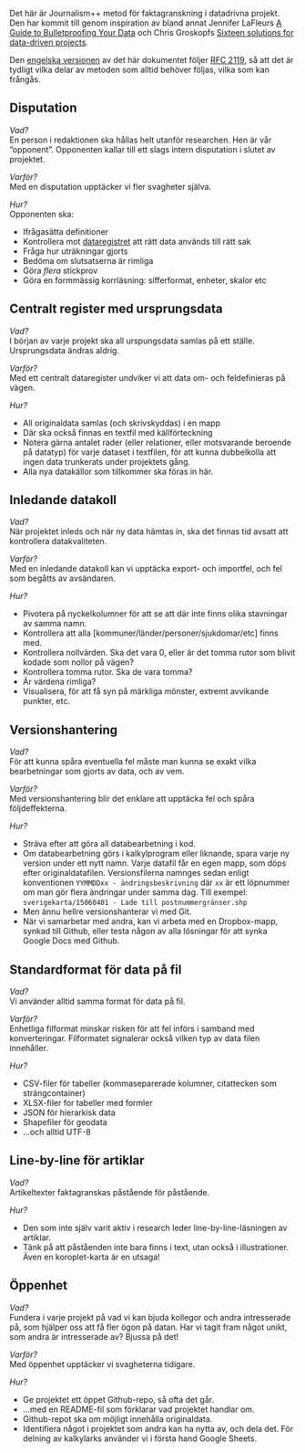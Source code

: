 Det här är Journalism++ metod för faktagranskning i datadrivna projekt. Den har kommit till genom inspiration av bland annat Jennifer LaFleurs [A Guide to Bulletproofing Your Data](https://github.com/propublica/guides/blob/master/data-bulletproofing.md) och Chris Groskopfs [Sixteen solutions for data-driven projects](https://docs.google.com/presentation/d/18KE-VO9T6V1I_aGyekdDtFhYP4K0Saph7aBuBS3N8tc/edit#slide=id.ga85f0df1a_049).

Den [engelska versionen](method.en.md) av det här dokumentet följer [RFC 2119](https://www.ietf.org/rfc/rfc2119.txt), så att det är tydligt vilka delar av metoden som alltid behöver följas, vilka som kan frångås.

## Disputation

_Vad?_<br/>
En person i redaktionen ska hållas helt utanför researchen. Hen är vår ”opponent”. Opponenten kallar till ett slags intern disputation i slutet av projektet.

_Varför?_<br>
Med en disputation upptäcker vi fler svagheter själva.

_Hur?_<br>
Opponenten ska:
 * Ifrågasätta definitioner
 * Kontrollera mot [dataregistret](#dataregister) att rätt data används till rätt sak
 * Fråga hur uträkningar gjorts
 * Bedöma om slutsatserna är rimliga
 * Göra _flera_ stickprov
 * Göra en formmässig korrläsning: sifferformat, enheter, skalor etc


## <span id="dataregister">Centralt register med ursprungsdata</span>

_Vad?_<br/>
I början av varje projekt ska all urspungsdata samlas på ett ställe. Ursprungsdata ändras aldrig. 

_Varför?_<br>
Med ett centralt dataregister undviker vi att data om- och feldefinieras på vägen.

_Hur?_
 * All originaldata samlas (och skrivskyddas) i en mapp
 * Där ska också finnas en textfil med källförteckning
 * Notera gärna antalet rader (eller relationer, eller motsvarande beroende på datatyp) för varje dataset i textfilen, för att kunna dubbelkolla att ingen data trunkerats under projektets gång.
 * Alla nya datakällor som tillkommer ska föras in här.


## Inledande datakoll

_Vad?_<br/>
När projektet inleds och när ny data hämtas in, ska det finnas tid avsatt att kontrollera datakvaliteten.

_Varför?_<br>
Med en inledande datakoll kan vi upptäcka export- och importfel, och fel som begåtts av avsändaren.

_Hur?_
 * Pivotera på nyckelkolumner för att se att där inte finns olika stavningar av samma namn.
 * Kontrollera att alla [kommuner/länder/personer/sjukdomar/etc] finns med. 
 * Kontrollera nollvärden. Ska det vara 0, eller är det tomma rutor som blivit kodade som nollor på vägen?
 * Kontrollera tomma rutor. Ska de vara tomma?
 * Är värdena rimliga?
 * Visualisera, för att få syn på märkliga mönster, extremt avvikande punkter, etc.


## Versionshantering

_Vad?_<br/>
För att kunna spåra eventuella fel måste man kunna se exakt vilka bearbetningar som gjorts av data, och av vem.

_Varför?_<br>
Med versionshantering blir det enklare att upptäcka fel och spåra följdeffekterna.

_Hur?_
 * Sträva efter att göra all databearbetning i kod.
 * Om databearbetning görs i kalkylprogram eller liknande, spara varje ny version under ett nytt namn. Varje datafil får en egen mapp, som döps efter originaldatafilen. Versionsfilerna namnges sedan enligt konventionen `YYMMDDxx - ändringsbeskrivning` där `xx` är ett löpnummer om man gör flera ändringar under samma dag. Till exempel: `sverigekarta/15060401 - Lade till postnummergränser.shp`
 * Men ännu hellre versionshanterar vi med Git.
 * När vi samarbetar med andra, kan vi arbeta med en Dropbox-mapp, synkad till Github, eller testa någon av alla lösningar för att synka Google Docs med Github.


## Standardformat för data på fil

_Vad?_<br/>
Vi använder alltid samma format för data på fil.

_Varför?_<br>
Enhetliga filformat minskar risken för att fel införs i samband med konverteringar. Filformatet signalerar också vilken typ av data filen innehåller.

_Hur?_
 * CSV-filer för tabeller (kommaseparerade kolumner, citattecken som strängcontainer)
 * XLSX-filer for tabeller med formler
 * JSON för hierarkisk data
 * Shapefiler för geodata
 * ...och alltid UTF-8


## Line-by-line för artiklar

_Vad?_<br/>
Artikeltexter faktagranskas påstående för påstående.

_Hur?_
 * Den som inte själv varit aktiv i research leder line-by-line-läsningen av artiklar.
 * Tänk på att påståenden inte bara finns i text, utan också i illustrationer. Även en koroplet-karta är en utsaga!


## Öppenhet

_Vad?_<br/>
Fundera i varje projekt på vad vi kan bjuda kollegor och andra intresserade på, som hjälper oss att få fler ögon på datan. Har vi tagit fram något unikt, som andra är intresserade av? Bjussa på det!

_Varför?_<br>
Med öppenhet upptäcker vi svagheterna tidigare.

_Hur?_
 * Ge projektet ett öppet Github-repo, så ofta det går.
 * ...med en README-fil som förklarar vad projektet handlar om.
 * Github-repot ska om möjligt innehålla originaldata.
 * Identifiera något i projektet som andra kan ha nytta av, och dela det. För delning av kalkylarks använder vi i första hand Google Sheets.
